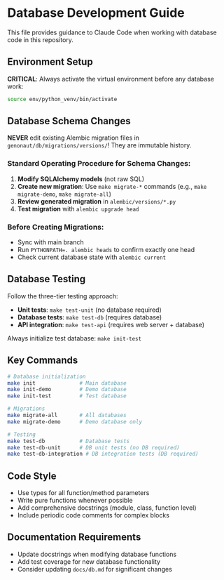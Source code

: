 # Database Development Guide

This file provides guidance to Claude Code when working with database code in this repository.

## Environment Setup
**CRITICAL**: Always activate the virtual environment before any database work:
```bash
source env/python_venv/bin/activate
```

## Database Schema Changes
**NEVER** edit existing Alembic migration files in `genonaut/db/migrations/versions/`! They are immutable history.

### Standard Operating Procedure for Schema Changes:
1. **Modify SQLAlchemy models** (not raw SQL)
2. **Create new migration**: Use `make migrate-*` commands (e.g., `make migrate-demo`, `make migrate-all`)
3. **Review generated migration** in `alembic/versions/*.py`
4. **Test migration** with `alembic upgrade head`

### Before Creating Migrations:
- Sync with main branch
- Run `PYTHONPATH=. alembic heads` to confirm exactly one head
- Check current database state with `alembic current`

## Database Testing
Follow the three-tier testing approach:
- **Unit tests**: `make test-unit` (no database required)
- **Database tests**: `make test-db` (requires database)
- **API integration**: `make test-api` (requires web server + database)

Always initialize test database: `make init-test`

## Key Commands
```bash
# Database initialization
make init              # Main database
make init-demo         # Demo database
make init-test         # Test database

# Migrations
make migrate-all       # All databases
make migrate-demo      # Demo database only

# Testing
make test-db           # Database tests
make test-db-unit      # DB unit tests (no DB required)
make test-db-integration # DB integration tests (DB required)
```

## Code Style
- Use types for all function/method parameters
- Write pure functions whenever possible
- Add comprehensive docstrings (module, class, function level)
- Include periodic code comments for complex blocks

## Documentation Requirements
- Update docstrings when modifying database functions
- Add test coverage for new database functionality
- Consider updating `docs/db.md` for significant changes